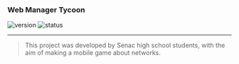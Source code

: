 ### Web Manager Tycoon

![version](https://img.shields.io/badge/Version%3A-0.6-blue)
![status](https://img.shields.io/badge/Status%3A-released-green)
<hr>

>This project was developed by Senac high school students, with the aim of making a mobile game about networks.

